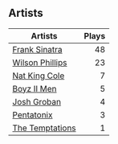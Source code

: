 ## Artists
Artists | Plays 
----- | -----: 
[Frank Sinatra](/artists/frank-sinatra-739) | 48
[Wilson Phillips](/artists/wilson-phillips-29912) | 23
[Nat King Cole](/artists/nat-king-cole-3428) | 7
[Boyz II Men](/artists/boyz-ii-men-40100) | 5
[Josh Groban](/artists/josh-groban-58260) | 4
[Pentatonix](/artists/pentatonix-655231) | 3
[The Temptations](/artists/the-temptations-39740) | 1

